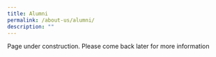 ```yaml
---
title: Alumni
permalink: /about-us/alumni/
description: ""
---
```

Page under construction. 
Please come back later for more information